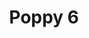 ---
title: 'Poppy 6'
description: ''
credit: 'Place Holder'
style: ''
project: 'Poppy'
type: 'photo'
pathToImage: '/gallery/poppy/poppy-6.jpg'
alt: 'Poppy 6'
width: 2160
height: 1369
...